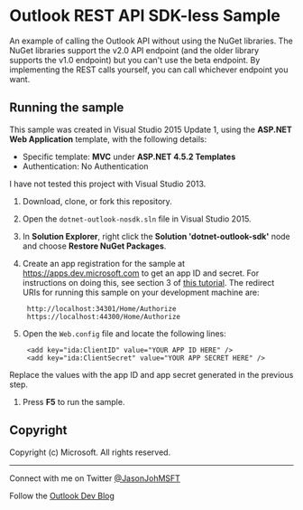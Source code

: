 # Outlook REST API SDK-less Sample

An example of calling the Outlook API without using the NuGet libraries. The NuGet libraries support the v2.0 API endpoint (and the older library supports the v1.0 endpoint) but you can't use the beta endpoint. By implementing the REST calls yourself, you can call whichever endpoint you want.

## Running the sample

This sample was created in Visual Studio 2015 Update 1, using the **ASP.NET Web Application** template, with the following details:

- Specific template: **MVC** under **ASP.NET 4.5.2 Templates**
- Authentication: No Authentication

I have not tested this project with Visual Studio 2013.

1. Download, clone, or fork this repository.
1. Open the `dotnet-outlook-nosdk.sln` file in Visual Studio 2015.
1. In **Solution Explorer**, right click the **Solution 'dotnet-outlook-sdk'** node and choose **Restore NuGet Packages**.
1. Create an app registration for the sample at https://apps.dev.microsoft.com to get an app ID and secret. For instructions on doing this, see section 3 of [this tutorial](https://dev.outlook.com/RestGettingStarted/Tutorial/dotnet). The redirect URIs for running this sample on your development machine are:

        http://localhost:34301/Home/Authorize
        https://localhost:44300/Home/Authorize

1. Open the `Web.config` file and locate the following lines:

        <add key="ida:ClientID" value="YOUR APP ID HERE" />
        <add key="ida:ClientSecret" value="YOUR APP SECRET HERE" />
        
  Replace the values with the app ID and app secret generated in the previous step.

1. Press **F5** to run the sample.

## Copyright ##

Copyright (c) Microsoft. All rights reserved.

----------
Connect with me on Twitter [@JasonJohMSFT](https://twitter.com/JasonJohMSFT)

Follow the [Outlook Dev Blog](http://blogs.msdn.com/b/exchangedev/)
